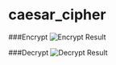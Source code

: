 # caesar_cipher

###Encrypt
![Encrypt Result](https://github.com/RayFV/caesar_cipherr/blob/master/Encrypt.PNG)

###Decrypt
![Decrypt Result](https://github.com/RayFV/caesar_cipherr/blob/master/Decrypt.PNG)